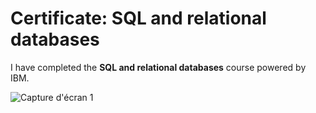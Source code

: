 # Certificate: SQL and relational databases

I have completed the **SQL and relational databases** course powered by IBM.

![Capture d'écran 1](./Capture%20d'écran%201.png)